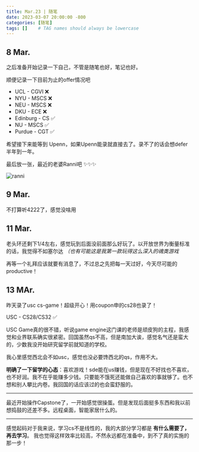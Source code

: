 ```yaml
---
title: Mar.23 | 随笔
date: 2023-03-07 20:00:00 -800
categories: [随笔]
tags: []    # TAG names should always be lowercase
---
```


## 8 Mar.

之后准备开始记录一下自己，不管是随笔也好，笔记也好。

顺便记录一下目前为止的offer情况吧

- UCL - CGVI ❌
- NYU - MSCS ❌
- NEU - MSCS ❌
- DKU - ECE ❌
- Edinburg - CS ✅
- NU - MSCS ✅
- Purdue - CGT ✅

希望接下来能等到 Upenn，如果Upenn能录就直接去了。录不了的话会想defer半年到一年。

最后放一张，最近的老婆Ranni吧 ✨✨✨

![ranni](https://upload.wikimedia.org/wikipedia/en/2/26/Elden_Ring_Ranni.png)



## 9 Mar.

不打算听4222了，感觉没啥用

## 11 Mar.

老头环还剩下1/4左右，感觉玩到后面没前面那么好玩了。以开放世界为衡量标准的话，我觉得不如塞尔达
*（也有可能这是我第一款玩得这么深入的魂类游戏*

再等一个礼拜应该就要有消息了，不过总之先把每一天过好，今天尽可能的productive！

## 13 MAr.

昨天录了usc cs-game！超级开心！用coupon申的cs28也录了！

USC - CS28/CS32 ✅

USC Game真的很不错，听说game engine这门课的老师是顽皮狗的主程，我感觉和业界联系确实很紧密。回国虽然qs不高，但是南加大诶，感觉名气还是蛮大的，少数我没开始研究留学前就知道的学校。

我心里感觉西北会不如usc，感觉也没必要馋西北的qs，作用不大。

**明确了一下留学的心态**：喜欢游戏！sde能在us赚钱，但是现在不好找也不喜欢，也不好润。我不在乎能赚多少钱。只要能不饿死还能做自己喜欢的事就够了。也不想和别人攀比内卷。我回国的话应该过的也会蛮舒服的。

------------

最近开始操作Capstone了，一开始感觉很操蛋。但是发现后面挺多东西和我以前想捣鼓的还差不多。远程桌面，智能家居什么的。

-----------

感觉起码对于我来说，学习cs不是线性的，我的大部分学习都是 **有什么需要了，再去学习**。 我也觉得这样效率比较高，不然永远都在准备中，到不了真的实施的那一步！



